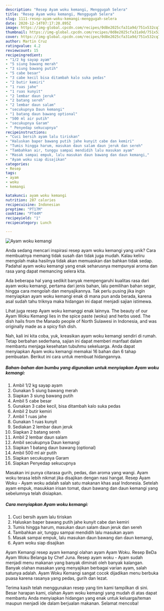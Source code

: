 ```yaml
---
description: "Resep Ayam woku kemangi, Menggugah Selera"
title: "Resep Ayam woku kemangi, Menggugah Selera"
slug: 1111-resep-ayam-woku-kemangi-menggugah-selera
date: 2020-12-14T07:17:20.895Z
image: https://img-global.cpcdn.com/recipes/0d8e2025cfa31a9d/751x532cq70/ayam-woku-kemangi-foto-resep-utama.jpg
thumbnail: https://img-global.cpcdn.com/recipes/0d8e2025cfa31a9d/751x532cq70/ayam-woku-kemangi-foto-resep-utama.jpg
cover: https://img-global.cpcdn.com/recipes/0d8e2025cfa31a9d/751x532cq70/ayam-woku-kemangi-foto-resep-utama.jpg
author: Martin Cruz
ratingvalue: 4.2
reviewcount: 15
recipeingredient:
- "1/2 kg sayap ayam"
- "5 siung bawang merah"
- "3 siung bawang putih"
- "5 cabe besar"
- "3 cabe kecil bisa ditambah kalo suka pedas"
- "2 butir kemiri"
- "1 ruas jahe"
- "1 ruas kunyit"
- "2 lembar daun jeruk"
- "2 batang sereh"
- "2 lembar daun salam"
- "secukupnya Daun kemangi"
- "1 batang daun bawang optional"
- "500 ml air putih"
- "secukupnya Garam"
- " Penyedap sekucupnya"
recipeinstructions:
- "Cuci bersih ayam lalu tiriskan"
- "Haluskan baper bawang putih jahe kunyit cabe dan kemiri"
- "Tumis hingga harum, masukan daun salam daun jeruk dan sereh"
- "Tambahkan air, tunggu sampai mendidih lalu masukan ayam"
- "Masak sampai empuk, lalu masukan daun bawang dan daun kemangi,"
- "Ayam woku siap disajikan"
categories:
- Resep
tags:
- ayam
- woku
- kemangi

katakunci: ayam woku kemangi 
nutrition: 287 calories
recipecuisine: Indonesian
preptime: "PT17M"
cooktime: "PT44M"
recipeyield: "1"
recipecategory: Lunch

---
```



![Ayam woku kemangi](https://img-global.cpcdn.com/recipes/0d8e2025cfa31a9d/751x532cq70/ayam-woku-kemangi-foto-resep-utama.jpg)

Anda sedang mencari inspirasi resep ayam woku kemangi yang unik? Cara membuatnya memang tidak susah dan tidak juga mudah. Kalau keliru mengolah maka hasilnya tidak akan memuaskan dan bahkan tidak sedap. Padahal ayam woku kemangi yang enak seharusnya mempunyai aroma dan rasa yang dapat memancing selera kita.

Ada beberapa hal yang sedikit banyak mempengaruhi kualitas rasa dari ayam woku kemangi, pertama dari jenis bahan, lalu pemilihan bahan segar, hingga cara mengolah dan menyajikannya. Tak perlu pusing jika ingin menyiapkan ayam woku kemangi enak di mana pun anda berada, karena asal sudah tahu triknya maka hidangan ini dapat menjadi sajian istimewa.

Lihat juga resep Ayam woku kemanggi enak lainnya. The beauty of our Ayam Woku Kemangi lies in the spice paste (woku) and herbs used. The dish hails from the Manado people of North Sulawesi in Indonesia, and was originally made as a spicy fish dish.


Nah, kali ini kita coba, yuk, kreasikan ayam woku kemangi sendiri di rumah. Tetap berbahan sederhana, sajian ini dapat memberi manfaat dalam membantu menjaga kesehatan tubuhmu sekeluarga. Anda dapat menyiapkan Ayam woku kemangi memakai 16 bahan dan 6 tahap pembuatan. Berikut ini cara untuk membuat hidangannya.

<!--inarticleads1-->

##### Bahan-bahan dan bumbu yang digunakan untuk menyiapkan Ayam woku kemangi:

1. Ambil 1/2 kg sayap ayam
1. Gunakan 5 siung bawang merah
1. Siapkan 3 siung bawang putih
1. Ambil 5 cabe besar
1. Gunakan 3 cabe kecil, bisa ditambah kalo suka pedas
1. Ambil 2 butir kemiri
1. Ambil 1 ruas jahe
1. Gunakan 1 ruas kunyit
1. Sediakan 2 lembar daun jeruk
1. Siapkan 2 batang sereh
1. Ambil 2 lembar daun salam
1. Ambil secukupnya Daun kemangi
1. Siapkan 1 batang daun bawang (optional)
1. Ambil 500 ml air putih
1. Siapkan secukupnya Garam
1. Siapkan  Penyedap sekucupnya


Masakan ini punya citarasa gurih, pedas, dan aroma yang wangi. Ayam woku terasa lebih nikmat jika disajikan dengan nasi hangat. Resep Ayam Woku - Ayam woku adalah salah satu makanan khas asal Indonesia. Setelah ayam empuk, masukkan irisan tomat, daun bawang dan daun kemangi yang sebelumnya telah disiapkan. 

<!--inarticleads2-->

##### Cara menyiapkan Ayam woku kemangi:

1. Cuci bersih ayam lalu tiriskan
1. Haluskan baper bawang putih jahe kunyit cabe dan kemiri
1. Tumis hingga harum, masukan daun salam daun jeruk dan sereh
1. Tambahkan air, tunggu sampai mendidih lalu masukan ayam
1. Masak sampai empuk, lalu masukan daun bawang dan daun kemangi,
1. Ayam woku siap disajikan


Ayam Kemangi resep ayam kemangi olahan ayam Ayam Woku. Resep BeDa Ayam Woku Belanga by Chef Juna. Resep ayam woku - Ayam sudah menjadi menu makanan yang banyak diminati oleh banyak kalangan. Banyak olahan masakan yang menyajikan berbagai varian ayam, salah satunya adalah. Ayam Woku Kemangi sangat cocok dijadikan menu berbuka puasa karena rasanya yang pedas, gurih dan lezat. 

Terima kasih telah menggunakan resep yang tim kami tampilkan di sini. Besar harapan kami, olahan Ayam woku kemangi yang mudah di atas dapat membantu Anda menyiapkan hidangan yang enak untuk keluarga/teman maupun menjadi ide dalam berjualan makanan. Selamat mencoba!
